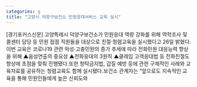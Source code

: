 ```yaml
---
categories: g
title: "고양시 덕양구보건소 민원응대서비스 교육 실시"
---
```

[경기포커스신문] 고양특례시 덕양구보건소가 민원응대 역량 강화를 위해 역학조사 및 콜센터 담당 등 민원 접점 직원들을 대상으로 친절·청렴교육을 실시했다고 26일 밝혔다.이번 교육은 코로나19 관련 악성·고충민원의 증가 추세에 따라 전화민원 대응능력 향상을 위해 ▲음성연출의 중요성 ▲전화응대의 3원칙 ▲클레임 고객응대법 등 전화친절도 향상에 초점을 맞춰 진행됐다.또한 청탁금지법, 갑질 예방 등에 관한 구체적인 사례와 교육자료를 공유하는 청렴교육도 함께 실시됐다.보건소 관계자는 “앞으로도 지속적인 교육을 통해 민원인들에게 높은 신뢰도와